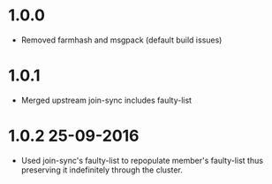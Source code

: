 # 1.0.0

* Removed farmhash and msgpack (default build issues)

# 1.0.1

* Merged upstream join-sync includes faulty-list 

# 1.0.2 25-09-2016

* Used join-sync's faulty-list to repopulate member's faulty-list thus preserving it indefinitely through the cluster.
